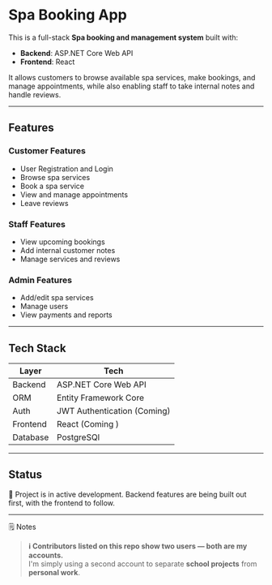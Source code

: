 # Spa Booking App

This is a full-stack **Spa booking and management system** built with:

- **Backend**: ASP.NET Core Web API
- **Frontend**: React 

It allows customers to browse available spa services, make bookings, and manage appointments, while also enabling staff to take internal notes and handle reviews.

---

##  Features

###  Customer Features
- User Registration and Login
- Browse spa services
- Book a spa service
- View and manage appointments
- Leave reviews

###  Staff Features
- View upcoming bookings
- Add internal customer notes
- Manage services and reviews

### Admin Features
- Add/edit spa services
- Manage users
- View payments and reports

---

##  Tech Stack

| Layer     | Tech                          |
|-----------|-------------------------------|
| Backend   | ASP.NET Core Web API          |
| ORM       | Entity Framework Core         |
| Auth      | JWT Authentication (Coming)   |
| Frontend  | React (Coming )               |
| Database  | PostgreSQl                    |

---
##  Status

🚧 Project is in active development. Backend features are being built out first, with the frontend to follow.

---
🗒️ Notes

> **ℹ Contributors listed on this repo show two users — both are my accounts.**  
> I'm simply using a second account to separate **school projects** from **personal work**.



